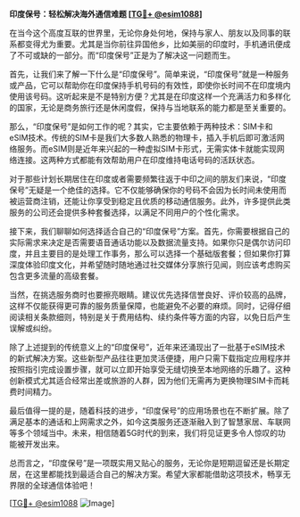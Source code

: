 **印度保号：轻松解决海外通信难题 [[TG💪+ @esim1088](https://t.me/s/esim1088)]**

在当今这个高度互联的世界里，无论你身处何地，保持与家人、朋友以及同事的联系都变得尤为重要。尤其是当你前往异国他乡，比如美丽的印度时，手机通讯便成了不可或缺的一部分。而“印度保号”正是为了解决这一问题而生。

首先，让我们来了解一下什么是“印度保号”。简单来说，“印度保号”就是一种服务或产品，它可以帮助你在印度保持手机号码的有效性，即使你长时间不在印度境内使用该号码。这听起来是不是特别方便？尤其是在印度这样一个充满活力和多样化的国家，无论是商务旅行还是休闲度假，保持与当地联系的能力都是至关重要的。

那么，“印度保号”是如何工作的呢？其实，它主要依赖于两种技术：SIM卡和eSIM技术。传统的SIM卡是我们大多数人熟悉的物理卡，插入手机后即可激活网络服务。而eSIM则是近年来兴起的一种虚拟SIM卡形式，无需实体卡就能实现网络连接。这两种方式都能有效帮助用户在印度维持电话号码的活跃状态。

对于那些计划长期居住在印度或者需要频繁往返于中印之间的朋友们来说，“印度保号”无疑是一个绝佳的选择。它不仅能够确保你的号码不会因为长时间未使用而被运营商注销，还能让你享受到稳定且优质的移动通信服务。此外，许多提供此类服务的公司还会提供多种套餐选择，以满足不同用户的个性化需求。

接下来，我们聊聊如何选择适合自己的“印度保号”方案。首先，你需要根据自己的实际需求来决定是否需要语音通话功能以及数据流量支持。如果你只是偶尔访问印度，并且主要目的是处理工作事务，那么可以选择一个基础版套餐；但如果你打算深度体验印度文化，并希望随时随地通过社交媒体分享旅行见闻，则应该考虑购买包含更多流量的高级套餐。

当然，在挑选服务商时也要擦亮眼睛。建议优先选择信誉良好、评价较高的品牌，这样不仅能获得更可靠的服务质量保障，也能避免不必要的麻烦。同时，记得仔细阅读相关条款细则，特别是关于费用结构、续约条件等方面的内容，以免日后产生误解或纠纷。

除了上述提到的传统意义上的“印度保号”，近年来还涌现出了一批基于eSIM技术的新式解决方案。这些新型产品往往更加灵活便捷，用户只需下载指定应用程序并按照指引完成设置步骤，就可以立即开始享受无缝切换至本地网络的乐趣了。这种创新模式尤其适合经常出差或旅游的人群，因为他们无需再为更换物理SIM卡而耗费时间精力。

最后值得一提的是，随着科技的进步，“印度保号”的应用场景也在不断扩展。除了满足基本的通话和上网需求之外，如今这类服务还逐渐融入到了智慧家居、车联网等多个领域当中。未来，相信随着5G时代的到来，我们将见证更多令人惊叹的功能被开发出来。

总而言之，“印度保号”是一项既实用又贴心的服务，无论你是短期逗留还是长期定居，在这里都能找到最适合自己的解决方案。希望大家都能借助这项技术，畅享无界限的全球通信体验吧！

[[TG💪+ @esim1088](https://t.me/s/esim1088) ![Image](https://i.postimg.cc/4NQfJmqS/Snipaste-2025-05-13-00-14-12.png)]